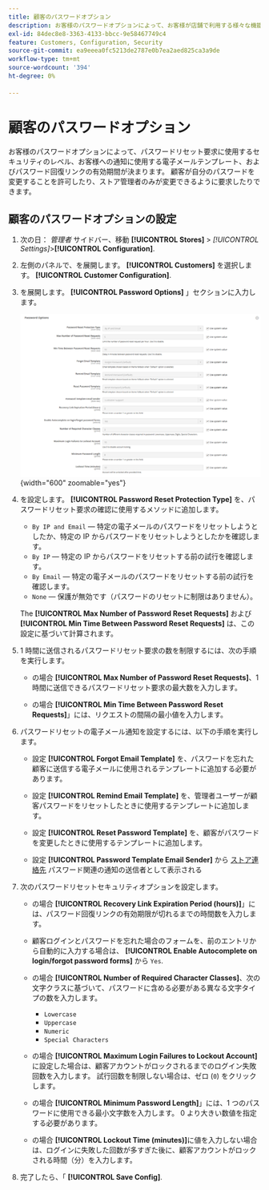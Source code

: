 ```yaml
---
title: 顧客のパスワードオプション
description: お客様のパスワードオプションによって、お客様が店舗で利用する様々な機能のセキュリティレベルが決まります。
exl-id: 84dec8e8-3363-4133-bbcc-9e58467749c4
feature: Customers, Configuration, Security
source-git-commit: ea9eeea0fc5213de2787e0b7ea2aed825ca3a9de
workflow-type: tm+mt
source-wordcount: '394'
ht-degree: 0%

---
```


# 顧客のパスワードオプション

お客様のパスワードオプションによって、パスワードリセット要求に使用するセキュリティのレベル、お客様への通知に使用する電子メールテンプレート、およびパスワード回復リンクの有効期間が決まります。 顧客が自分のパスワードを変更することを許可したり、ストア管理者のみが変更できるように要求したりできます。

## 顧客のパスワードオプションの設定

1. 次の日： _管理者_ サイドバー、移動 **[!UICONTROL Stores]** > _[!UICONTROL Settings]_>**[!UICONTROL Configuration]**.

1. 左側のパネルで、を展開します。 **[!UICONTROL Customers]** を選択します。 **[!UICONTROL Customer Configuration]**.

1. を展開します。 **[!UICONTROL Password Options]** 」セクションに入力します。

   ![パスワードオプション](../configuration-reference/customers/assets/customer-configuration-password-options.png){width="600" zoomable="yes"}

1. を設定します。 **[!UICONTROL Password Reset Protection Type]** を、パスワードリセット要求の確認に使用するメソッドに追加します。

   - `By IP and Email`  — 特定の電子メールのパスワードをリセットしようとしたか、特定の IP からパスワードをリセットしようとしたかを確認します。
   - `By IP`  — 特定の IP からパスワードをリセットする前の試行を確認します。
   - `By Email`  — 特定の電子メールのパスワードをリセットする前の試行を確認します。
   - `None`  — 保護が無効です（パスワードのリセットに制限はありません）。

   The **[!UICONTROL Max Number of Password Reset Requests]** および **[!UICONTROL Min Time Between Password Reset Requests]** は、この設定に基づいて計算されます。

1. 1 時間に送信されるパスワードリセット要求の数を制限するには、次の手順を実行します。

   - の場合 **[!UICONTROL Max Number of Password Reset Requests]**、1 時間に送信できるパスワードリセット要求の最大数を入力します。

   - の場合 **[!UICONTROL Min Time Between Password Reset Requests]**」には、リクエストの間隔の最小値を入力します。

1. パスワードリセットの電子メール通知を設定するには、以下の手順を実行します。

   - 設定 **[!UICONTROL Forgot Email Template]** を、パスワードを忘れた顧客に送信する電子メールに使用されるテンプレートに追加する必要があります。

   - 設定 **[!UICONTROL Remind Email Template]** を、管理者ユーザーが顧客パスワードをリセットしたときに使用するテンプレートに追加します。

   - 設定 **[!UICONTROL Reset Password Template]** を、顧客がパスワードを変更したときに使用するテンプレートに追加します。

   - 設定 **[!UICONTROL Password Template Email Sender]** から [ストア連絡先](../getting-started/store-details.md) パスワード関連の通知の送信者として表示される

1. 次のパスワードリセットセキュリティオプションを設定します。

   - の場合 **[!UICONTROL Recovery Link Expiration Period (hours)]**」には、パスワード回復リンクの有効期限が切れるまでの時間数を入力します。

   - 顧客ログインとパスワードを忘れた場合のフォームを、前のエントリから自動的に入力する場合は、 **[!UICONTROL Enable Autocomplete on login/forgot password forms]** から `Yes`.

   - の場合 **[!UICONTROL Number of Required Character Classes]**、次の文字クラスに基づいて、パスワードに含める必要がある異なる文字タイプの数を入力します。

      - `Lowercase`
      - `Uppercase`
      - `Numeric`
      - `Special Characters`

   - の場合 **[!UICONTROL Maximum Login Failures to Lockout Account]**&#x200B;に設定した場合は、顧客アカウントがロックされるまでのログイン失敗回数を入力します。 試行回数を制限しない場合は、ゼロ (`0`) をクリックします。

   - の場合 **[!UICONTROL Minimum Password Length]**」には、1 つのパスワードに使用できる最小文字数を入力します。 0 より大きい数値を指定する必要があります。

   - の場合 **[!UICONTROL Lockout Time (minutes)]**&#x200B;に値を入力しない場合は、ログインに失敗した回数が多すぎた後に、顧客アカウントがロックされる時間（分）を入力します。

1. 完了したら、「 **[!UICONTROL Save Config]**.
